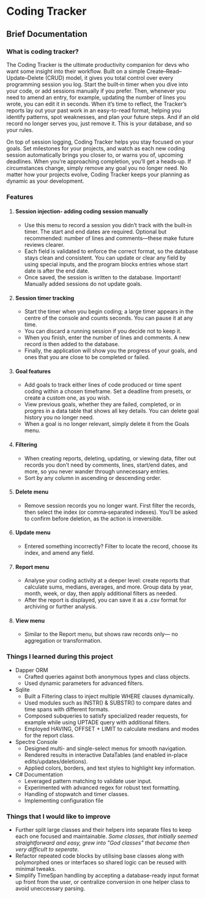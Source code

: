 # Coding Tracker
## Brief Documentation
### What is coding tracker?
The Coding Tracker is the ultimate productivity companion for devs who want some insight into their workflow. Built on a simple Create–Read–Update–Delete (CRUD) model, it gives you total control over every programming session you log. Start the built‑in timer when you dive into your code, or add sessions manually if you prefer. Then, whenever you need to amend an entry, for example, updating the number of lines you wrote, you can edit it in seconds. When it’s time to reflect, the Tracker’s reports lay out your past work in an easy-to-read format, helping you identify patterns, spot weaknesses, and plan your future steps. And if an old record no longer serves you, just remove it. This is your database, and so your rules.

On top of session logging, Coding Tracker helps you stay focused on your goals. Set milestones for your projects, and watch as each new coding session automatically brings you closer to, or warns you of, upcoming deadlines. When you’re approaching completion, you’ll get a heads‑up. If circumstances change, simply remove any goal you no longer need. No matter how your projects evolve, Coding Tracker keeps your planning as dynamic as your development.

### Features
1) #### Session injection- adding coding session manually 
   * Use this menu to record a session you didn’t track with the built‑in timer. The start and end dates are required. Optional but recommended: number of lines and comments—these make future reviews clearer.
   * Each field is validated to enforce the correct format, so the database stays clean and consistent. You can update or clear any field by using special inputs, and the program blocks entries whose start date is after the end date.
   * Once saved, the session is written to the database. Important! Manually added sessions do not update goals.
2) #### Session timer tracking
   * Start the timer when you begin coding; a large timer appears in the centre of the console and counts seconds. You can pause it at any time.
   * You can discard a running session if you decide not to keep it.
   * When you finish, enter the number of lines and comments. A new record is then added to the database.
   * Finally, the application will show you the progress of your goals, and ones that you are close to be completed or failed.
3) #### Goal features
   * Add goals to track either lines of code produced or time spent coding within a chosen timeframe. Set a deadline from presets, or create a custom one, as you wish.
   * View previous goals, whether they are failed, completed, or in progres in a data table that shows all key details. You can delete goal history you no longer need.
   * When a goal is no longer relevant, simply delete it from the Goals menu.
4) #### Filtering
   * When creating reports, deleting, updating, or viewing data, filter out records you don’t need by comments, lines, start/end dates, and more, so you never wander through unnecessary entries.
   * Sort by any column in ascending or descending order.
5) #### Delete menu
   * Remove session records you no longer want. First filter the records, then select the index (or comma‑separated indexes). You’ll be asked to confirm before deletion, as the action is irreversible.
6) #### Update menu
   * Entered something incorrectly? Filter to locate the record, choose its index, and amend any field.
7) #### Report menu
   * Analyse your coding activity at a deeper level: create reports that calculate sums, medians, averages, and more. Group data by year, month, week, or day, then apply additional filters as needed.
   * After the report is displayed, you can save it as a .csv format for archiving or further analysis.
8) #### View menu
   * Similar to the Report menu, but shows raw records only— no aggregation or transformation.
### Things I learned during this project
* Dapper ORM
  * Crafted queries against both anonymous types and class objects.
  * Used dynamic parameters for advanced filters.
* Sqlite
  * Built a Filtering class to inject multiple WHERE clauses dynamically.
  * Used modules such as INSTR() & SUBSTR() to compare dates and time spans with different formats.
  * Composed subqueries to satisfy specialized reader requests, for example while using UPTADE query with additional filters.
  * Employed HAVING, OFFSET + LIMIT to calculate medians and modes for the report class.
* Spectre Console
  * Designed multi- and single-select menus for smooth navigation.
  * Rendered results in interactive DataTables (and enabled in-place edits/updates/deletions).
  * Applied colors, borders, and text styles to highlight key information.
* C# Documentation
  * Leveraged pattern matching to validate user input.
  * Experimented with advanced regex for robust text formatting.
  * Handling of stopwatch and timer classes.
  * Implementing configuration file
### Things that I would like to improve
* Further split large classes and their helpers into separate files to keep each one focused and maintainable. _Some classes, that initially seemed straightforward and easy, grew into "God classes" that became then very difficult to seperate._
* Refactor repeated code blocks by utilising base classes along with polymorphed ones or interfaces so shared logic can be reused with minimal tweaks.
* Simplify TimeSpan handling by accepting a database-ready input format up front from the user, or centralize conversion in one helper class to avoid uneccessary parsing.
